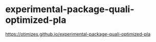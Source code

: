 # experimental-package-quali-optimized-pla
https://otimizes.github.io/experimental-package-quali-optimized-pla
